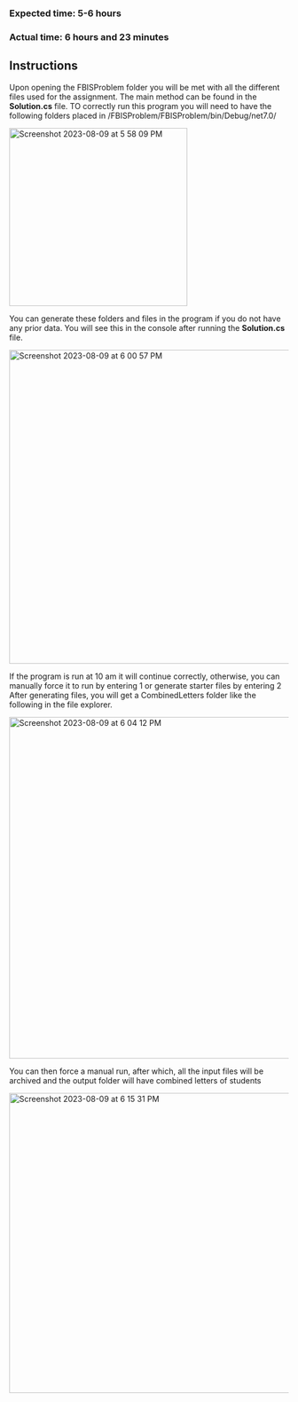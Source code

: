 ### Expected time: 5-6 hours
### Actual time: 6 hours and 23 minutes

## Instructions

Upon opening the FBISProblem folder you will be met with all the different files used for the assignment. The main method can be found in the **Solution.cs** file. 
TO correctly run this program you will need to have the following folders placed in /FBISProblem/FBISProblem/bin/Debug/net7.0/

<img width="321" alt="Screenshot 2023-08-09 at 5 58 09 PM" src="https://github.com/saanbe16/FBISProblem/assets/56485548/a3fe63ba-b00e-40c6-bdfe-186942aca26c">

You can generate these folders and files in the program if you do not have any prior data. You will see this in the console after running the **Solution.cs** file. 

<img width="566" alt="Screenshot 2023-08-09 at 6 00 57 PM" src="https://github.com/saanbe16/FBISProblem/assets/56485548/25eea0a8-7831-4681-b841-23e33a9f0681">

If the program is run at 10 am it will continue correctly, otherwise, you can manually force it to run by entering 1 or generate starter files by entering 2 
After generating files, you will get a CombinedLetters folder like the following in the file explorer.

<img width="616" alt="Screenshot 2023-08-09 at 6 04 12 PM" src="https://github.com/saanbe16/FBISProblem/assets/56485548/1e84ffb0-0640-4310-a767-8c9c03109f21">

You can then force a manual run, after which, all the input files will be archived and the output folder will have combined letters of students

<img width="541" alt="Screenshot 2023-08-09 at 6 15 31 PM" src="https://github.com/saanbe16/FBISProblem/assets/56485548/c92254aa-e285-4f46-898a-ccf7e899c44e">

